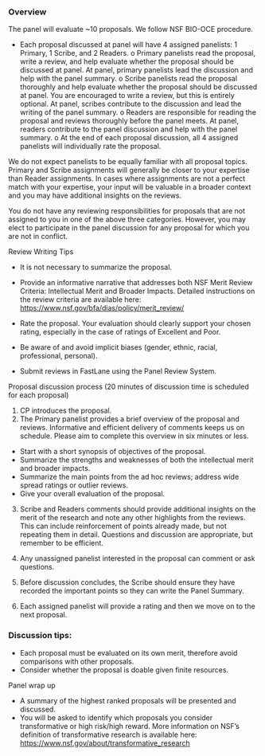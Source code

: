 ### Overview

The panel will evaluate ~10 proposals. We follow NSF BIO-OCE procedure.

-	Each proposal discussed at panel will have 4 assigned panelists: 1 Primary, 1 Scribe, and 2 Readers.
o	Primary panelists read the proposal, write a review, and help evaluate whether the proposal should be discussed at panel. At panel, primary panelists lead the discussion and help with the panel summary.
o	Scribe panelists read the proposal thoroughly and help evaluate whether the proposal should be discussed at panel. You are encouraged to write a review, but this is entirely optional. At panel, scribes contribute to the discussion and lead the writing of the panel summary.
o	 Readers are responsible for reading the proposal and reviews thoroughly before the panel meets. At panel, readers contribute to the panel discussion and help with the panel summary.
o	At the end of each proposal discussion, all 4 assigned panelists will individually rate the proposal.

We do not expect panelists to be equally familiar with all proposal topics. Primary and Scribe assignments will
generally be closer to your expertise than Reader assignments. In cases where assignments are not a perfect match
with your expertise, your input will be valuable in a broader context and you may have additional insights on the
reviews.

You do not have any reviewing responsibilities for proposals that are not assigned to you in one of the above three
categories. However, you may elect to participate in the panel discussion for any proposal for which you are not in
conflict.


Review Writing Tips
-	It is not necessary to summarize the proposal.

-	Provide an informative narrative that addresses both NSF Merit Review Criteria: Intellectual Merit and Broader Impacts. Detailed instructions on the review criteria are available here:
https://www.nsf.gov/bfa/dias/policy/merit_review/

-	Rate the proposal. Your evaluation should clearly support your chosen rating, especially in the case of ratings of
Excellent and Poor.
-	Be aware of and avoid implicit biases (gender, ethnic, racial, professional, personal).
-	Submit reviews in FastLane using the Panel Review System.

Proposal discussion process (20 minutes of discussion time is scheduled for each proposal)
1. CP introduces the proposal.
2. The Primary panelist provides a brief overview of the proposal and reviews. Informative and efficient
delivery of comments keeps us on schedule. Please aim to complete this overview in six minutes or less.
-	Start with a short synopsis of objectives of the proposal.
-	Summarize the strengths and weaknesses of both the intellectual merit and broader impacts.
-	Summarize the main points from the ad hoc reviews; address wide spread ratings or outlier reviews.
-	Give your overall evaluation of the proposal.

3. Scribe and Readers comments should provide additional insights on the merit of the research and note any
other highlights from the reviews. This can include reinforcement of points already made, but not repeating
them in detail. Questions and discussion are appropriate, but remember to be efficient.

4. Any unassigned panelist interested in the proposal can comment or ask questions.

5. Before discussion concludes, the Scribe should ensure they have recorded the important points so they can
write the Panel Summary.

6. Each assigned panelist will provide a rating and then we move on to the next proposal.



### Discussion tips:
-	Each proposal must be evaluated on its own merit, therefore avoid comparisons with other proposals.
-	Consider whether the proposal is doable given finite resources.

Panel wrap up
-	A summary of the highest ranked proposals will be presented and discussed.
-	You will be asked to identify which proposals you consider transformative or high risk/high reward. More information on NSF’s definition of transformative research is available here: https://www.nsf.gov/about/transformative_research
